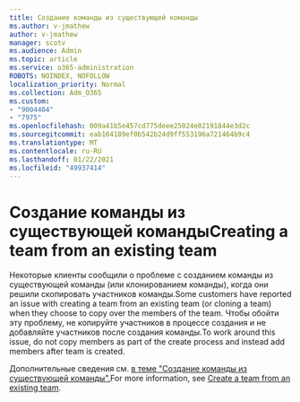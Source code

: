 ```yaml
---
title: Создание команды из существующей команды
ms.author: v-jmathew
author: v-jmathew
manager: scotv
ms.audience: Admin
ms.topic: article
ms.service: o365-administration
ROBOTS: NOINDEX, NOFOLLOW
localization_priority: Normal
ms.collection: Adm_O365
ms.custom:
- "9004404"
- "7975"
ms.openlocfilehash: 009a41b5e457cd775deee25024e02191844e3d2c
ms.sourcegitcommit: eab164189ef0b542b24d9ff553196a721464b9c4
ms.translationtype: MT
ms.contentlocale: ru-RU
ms.lasthandoff: 01/22/2021
ms.locfileid: "49937414"
---
```

# <a name="creating-a-team-from-an-existing-team"></a><span data-ttu-id="3e9b0-102">Создание команды из существующей команды</span><span class="sxs-lookup"><span data-stu-id="3e9b0-102">Creating a team from an existing team</span></span>

<span data-ttu-id="3e9b0-103">Некоторые клиенты сообщили о проблеме с созданием команды из существующей команды (или клонированием команды), когда они решили скопировать участников команды.</span><span class="sxs-lookup"><span data-stu-id="3e9b0-103">Some customers have reported an issue with creating a team from an existing team (or cloning a team) when they choose to copy over the members of the team.</span></span> <span data-ttu-id="3e9b0-104">Чтобы обойти эту проблему, не копируйте участников в процессе создания и не добавляйте участников после создания команды.</span><span class="sxs-lookup"><span data-stu-id="3e9b0-104">To work around this issue, do not copy members as part of the create process and instead add members after team is created.</span></span>

<span data-ttu-id="3e9b0-105">Дополнительные сведения см. [в теме "Создание команды из существующей команды".](https://support.microsoft.com/office/create-a-team-from-an-existing-team-f41a759b-3101-4af6-93bd-6aba0e5d7635)</span><span class="sxs-lookup"><span data-stu-id="3e9b0-105">For more information, see [Create a team from an existing team](https://support.microsoft.com/office/create-a-team-from-an-existing-team-f41a759b-3101-4af6-93bd-6aba0e5d7635).</span></span>

